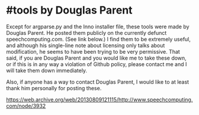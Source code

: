 #tools by Douglas Parent
==================

Except for argparse.py and the Inno installer file, these tools were made by Douglas Parent. He posted them publicly on the currently defunct speechcomputing.com. (See link below.) I find them to be extremely useful, and although his single-line note about licensing only talks about modification, he seems to have been trying to be very permissive. That said, if you are Douglas Parent and you would like me to take these down, or if this is in any way a violation of Github policy, please contact me and I will take them down immediately.

Also, if anyone has a way to contact Douglas Parent, I would like to at least thank him personally for posting these.

https://web.archive.org/web/20130809121115/http://www.speechcomputing.com/node/3932
